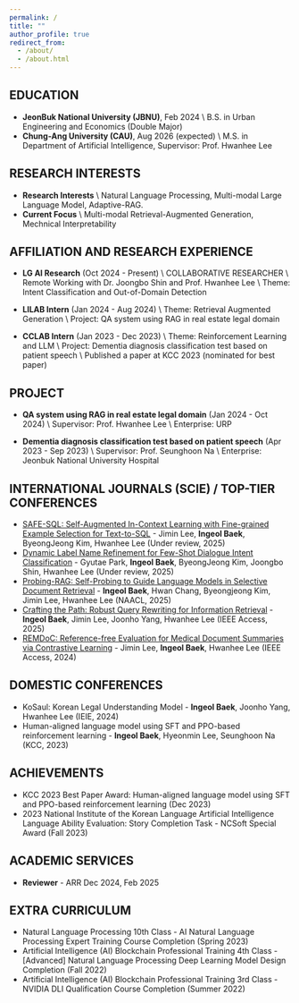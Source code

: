 ```yaml
---
permalink: /
title: ""
author_profile: true
redirect_from: 
  - /about/
  - /about.html
---
```


## EDUCATION
- **JeonBuk National University (JBNU)**, Feb 2024 \\
  B.S. in Urban Engineering and Economics (Double Major)
- **Chung-Ang University (CAU)**, Aug 2026 (expected) \\
  M.S. in Department of Artificial Intelligence, Supervisor: Prof. Hwanhee Lee

## RESEARCH INTERESTS
- **Research Interests** \\
  Natural Language Processing, Multi-modal Large Language Model, Adaptive-RAG.
- **Current Focus** \\
  Multi-modal Retrieval-Augmented Generation, Mechnical Interpretability

## AFFILIATION AND RESEARCH EXPERIENCE
- **LG AI Research** (Oct 2024 - Present) \\
  COLLABORATIVE RESEARCHER \\
  Remote Working with Dr. Joongbo Shin and Prof. Hwanhee Lee \\
  Theme: Intent Classification and Out-of-Domain Detection

- **LILAB Intern** (Jan 2024 - Aug 2024) \\
  Theme: Retrieval Augmented Generation \\
  Project: QA system using RAG in real estate legal domain

- **CCLAB Intern** (Jan 2023 - Dec 2023) \\
  Theme: Reinforcement Learning and LLM \\
  Project: Dementia diagnosis classification test based on patient speech \\
  Published a paper at KCC 2023 (nominated for best paper)

## PROJECT
- **QA system using RAG in real estate legal domain** (Jan 2024 - Oct 2024) \\
  Supervisor: Prof. Hwanhee Lee \\
  Enterprise: URP 

- **Dementia diagnosis classification test based on patient speech** (Apr 2023 - Sep 2023) \\
  Supervisor: Prof. Seunghoon Na \\
  Enterprise: Jeonbuk National University Hospital

## INTERNATIONAL JOURNALS (SCIE) / TOP-TIER CONFERENCES
- [SAFE-SQL: Self-Augmented In-Context Learning with Fine-grained Example Selection for Text-to-SQL](https://arxiv.org/abs/2502.11438) - Jimin Lee, **Ingeol Baek**, ByeongJeong Kim, Hwanhee Lee (Under review, 2025)
- [Dynamic Label Name Refinement for Few-Shot Dialogue Intent Classification](https://arxiv.org/abs/2412.15603) - Gyutae Park, **Ingeol Baek**, ByeongJeong Kim, Joongbo Shin, Hwanhee Lee (Under review, 2025)
- [Probing-RAG: Self-Probing to Guide Language Models in Selective Document Retrieval](https://arxiv.org/abs/2410.13339) - **Ingeol Baek**, Hwan Chang, Byeongjeong Kim, Jimin Lee, Hwanhee Lee (NAACL, 2025)
- [Crafting the Path: Robust Query Rewriting for Information Retrieval](https://arxiv.org/abs/2407.12529) - **Ingeol Baek**, Jimin Lee, Joonho Yang, Hwanhee Lee (IEEE Access, 2025)
- [REMDoC: Reference-free Evaluation for Medical Document Summaries via Contrastive Learning](https://ieeexplore.ieee.org/document/10804787) - Jimin Lee, **Ingeol Baek**, Hwanhee Lee (IEEE Access, 2024)

## DOMESTIC CONFERENCES
- KoSaul: Korean Legal Understanding Model - **Ingeol Baek**, Joonho Yang, Hwanhee Lee (IEIE, 2024)
- Human-aligned language model using SFT and PPO-based reinforcement learning - **Ingeol Baek**,
Hyeonmin Lee, Seunghoon Na (KCC, 2023)

## ACHIEVEMENTS
- KCC 2023 Best Paper Award: Human-aligned language model using SFT and PPO-based reinforcement learning (Dec 2023)
- 2023 National Institute of the Korean Language Artificial Intelligence Language Ability Evaluation: Story Completion Task - NCSoft Special Award (Fall 2023)


## ACADEMIC SERVICES
- **Reviewer** - ARR Dec 2024, Feb 2025

## EXTRA CURRICULUM
- Natural Language Processing 10th Class - AI Natural Language Processing Expert Training Course Completion (Spring 2023)
- Artificial Intelligence (AI) Blockchain Professional Training 4th Class - [Advanced] Natural Language Processing Deep Learning Model Design Completion (Fall 2022)
- Artificial Intelligence (AI) Blockchain Professional Training 3rd Class - NVIDIA DLI Qualification Course Completion (Summer 2022)
